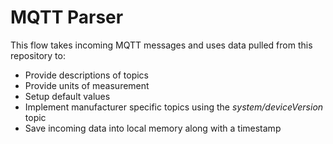 # MQTT Parser

This flow takes incoming MQTT messages and uses data pulled from this repository to:

* Provide descriptions of topics
* Provide units of measurement
* Setup default values
* Implement manufacturer specific topics using the *system/deviceVersion* topic
* Save incoming data into local memory along with a timestamp
